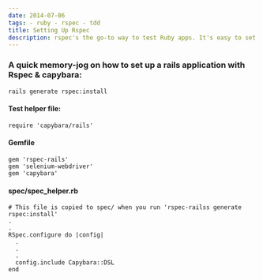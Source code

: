 ```yaml
---
date: 2014-07-06
tags: - ruby - rspec - tdd
title: Setting Up Rspec
description: rspec's the go-to way to test Ruby apps. It's easy to set up with Rails.
---
```


### A quick memory-jog on how to set up a rails application with Rspec & capybara:

    rails generate rspec:install

#### Test helper file:

    require 'capybara/rails'

#### Gemfile

    gem 'rspec-rails'
    gem 'selenium-webdriver'
    gem 'capybara'

#### spec/spec_helper.rb

    # This file is copied to spec/ when you run 'rspec-railss generate rspec:install'
    .
    .
    RSpec.configure do |config|
      .
      .
      .
      config.include Capybara::DSL
    end
